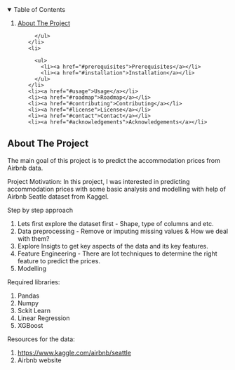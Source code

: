 
<details open="open">
  <summary>Table of Contents</summary>
  <ol>
    <li>
      <a href="#about-the-project">About The Project</a>
      <ul>
       
      </ul>
    </li>
    <li>
      
      <ul>
        <li><a href="#prerequisites">Prerequisites</a></li>
        <li><a href="#installation">Installation</a></li>
      </ul>
    </li>
    <li><a href="#usage">Usage</a></li>
    <li><a href="#roadmap">Roadmap</a></li>
    <li><a href="#contributing">Contributing</a></li>
    <li><a href="#license">License</a></li>
    <li><a href="#contact">Contact</a></li>
    <li><a href="#acknowledgements">Acknowledgements</a></li>
  </ol>
</details>

## About The Project

The main goal of this project is to predict the accommodation prices from Airbnb data. 

Project Motivation:
In this project, I was interested in predicting accommodation prices with some basic analysis and modelling with help of Airbnb Seatle dataset from Kaggel.


Step by step approach
1. Lets first explore the dataset first - Shape, type of columns and etc.
2. Data preprocessing -  Remove or imputing missing values & How we deal with them?
3. Explore Insigts to get key aspects of the data and its key features.
4. Feature Engineering - There are lot techniques to determine the right feature to predict the prices.
5. Modelling

Required libraries:
1. Pandas
2. Numpy
3. Sckit Learn 
4. Linear Regression 
5. XGBoost

Resources for the data:
1. https://www.kaggle.com/airbnb/seattle
2. Airbnb website
